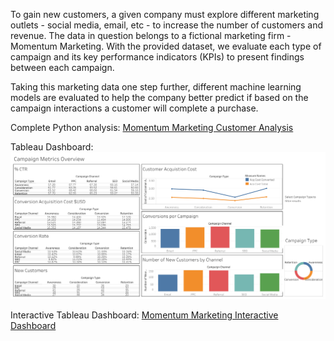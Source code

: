 To gain new customers, a given company must explore different marketing outlets - social media, email, etc - to increase the number of customers and revenue. 
The data in question belongs to a fictional marketing firm - Momentum Marketing. With the provided dataset, we evaluate each type of campaign and its 
key performance indicators (KPIs) to present findings between each campaign. 

Taking this marketing data one step further, different machine learning models are evaluated to help the company better predict 
if based on the campaign interactions a customer will complete a purchase.

Complete Python analysis: [Momentum Marketing Customer Analysis](https://github.com/djtolentino/Portfolio/blob/main/Momentum%20Marketing%20Customer%20Analysis/Momentum%20Marketing%20Customer%20Outreach%20Analysis.ipynb)


Tableau Dashboard: ![Momentum Marketing Dashboard](https://github.com/djtolentino/Portfolio/blob/main/Momentum%20Marketing%20Customer%20Analysis/Momentum%20Marketing%20Dashboard.png)

Interactive Tableau Dashboard: [Momentum Marketing Interactive Dashboard](https://public.tableau.com/app/profile/diego.tolentino/viz/MarketingAnalysis_17222665008570/Dashboard2)
